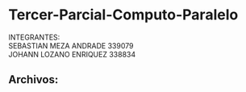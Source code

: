 # Tercer-Parcial-Computo-Paralelo
INTEGRANTES:  
SEBASTIAN MEZA ANDRADE 339079  
JOHANN LOZANO ENRIQUEZ 338834  

## Archivos:
